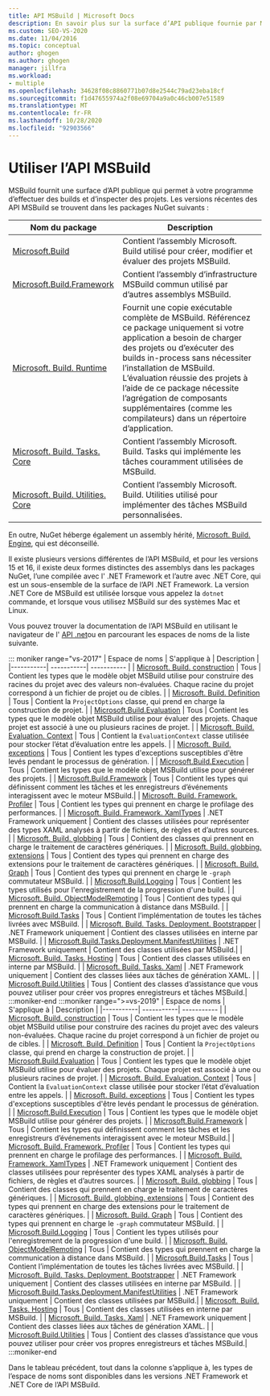```yaml
---
title: API MSBuild | Microsoft Docs
description: En savoir plus sur la surface d’API publique fournie par MSBuild pour permettre à votre programme d’effectuer des builds et d’inspecter des projets.
ms.custom: SEO-VS-2020
ms.date: 11/04/2016
ms.topic: conceptual
author: ghogen
ms.author: ghogen
manager: jillfra
ms.workload:
- multiple
ms.openlocfilehash: 34628f08c8860771b07d8e2544c79ad23eba18cf
ms.sourcegitcommit: f1d47655974a2f08e69704a9a0c46cb007e51589
ms.translationtype: MT
ms.contentlocale: fr-FR
ms.lasthandoff: 10/28/2020
ms.locfileid: "92903566"
---
```

# <a name="use-the-msbuild-api"></a>Utiliser l’API MSBuild

MSBuild fournit une surface d’API publique qui permet à votre programme d’effectuer des builds et d’inspecter des projets. Les versions récentes des API MSBuild se trouvent dans les packages NuGet suivants :

| Nom du package | Description |
| ------------ | ----------- |
| [Microsoft.Build](https://www.nuget.org/packages/Microsoft.Build) | Contient l’assembly Microsoft. Build utilisé pour créer, modifier et évaluer des projets MSBuild.|
| [Microsoft.Build.Framework](https://www.nuget.org/packages/Microsoft.Build.Framework)| Contient l’assembly d’infrastructure MSBuild commun utilisé par d’autres assemblys MSBuild. |
| [Microsoft. Build. Runtime](https://www.nuget.org/packages/Microsoft.Build.Runtime) | Fournit une copie exécutable complète de MSBuild. Référencez ce package uniquement si votre application a besoin de charger des projets ou d’exécuter des builds in-process sans nécessiter l’installation de MSBuild. L’évaluation réussie des projets à l’aide de ce package nécessite l’agrégation de composants supplémentaires (comme les compilateurs) dans un répertoire d’application. |
| [Microsoft. Build. Tasks. Core](https://www.nuget.org/packages/Microsoft.Build.Tasks.Core) | Contient l’assembly Microsoft. Build. Tasks qui implémente les tâches couramment utilisées de MSBuild. |
| [Microsoft. Build. Utilities. Core](https://www.nuget.org/packages/Microsoft.Build.Utilities.Core) | Contient l’assembly Microsoft. Build. Utilities utilisé pour implémenter des tâches MSBuild personnalisées. |

En outre, NuGet héberge également un assembly hérité, [Microsoft. Build. Engine](https://www.nuget.org/packages/Microsoft.Build.Engine), qui est déconseillé.

Il existe plusieurs versions différentes de l’API MSBuild, et pour les versions 15 et 16, il existe deux formes distinctes des assemblys dans les packages NuGet, l’une compilée avec l' .NET Framework et l’autre avec .NET Core, qui est un sous-ensemble de la surface de l’API .NET Framework.  La version .NET Core de MSBuild est utilisée lorsque vous appelez la `dotnet` commande, et lorsque vous utilisez MSBuild sur des systèmes Mac et Linux.

Vous pouvez trouver la documentation de l’API MSBuild en utilisant le navigateur de l' [API .net](/dotnet/api)ou en parcourant les espaces de noms de la liste suivante.

::: moniker range="vs-2017"
| Espace de noms | S'applique à | Description |
|-----------| -----------| ----------- |
| [Microsoft. Build. construction](/dotnet/api/Microsoft.Build.Construction?view=msbuild-15&preserve-view=true) | Tous |  Contient les types que le modèle objet MSBuild utilise pour construire des racines du projet avec des valeurs non-évaluées. Chaque racine du projet correspond à un fichier de projet ou de cibles. |
| [Microsoft. Build. Definition](/dotnet/api/Microsoft.Build.Definition?view=msbuild-15&preserve-view=true) | Tous | Contient la `ProjectOptions` classe, qui prend en charge la construction de projet. |
| [Microsoft.Build.Evaluation](/dotnet/api/Microsoft.Build.Evaluation?view=msbuild-15&preserve-view=true) | Tous | Contient les types que le modèle objet MSBuild utilise pour évaluer des projets. Chaque projet est associé à une ou plusieurs racines de projet. |
| [Microsoft. Build. Evaluation. Context](/dotnet/api/Microsoft.Build.Evaluation.Context?view=msbuild-15&preserve-view=true) | Tous | Contient la `EvaluationContext` classe utilisée pour stocker l’état d’évaluation entre les appels. |
| [Microsoft. Build. exceptions](/dotnet/api/Microsoft.Build.Exceptions?view=msbuild-15&preserve-view=true) | Tous | Contient les types d'exceptions susceptibles d'être levés pendant le processus de génération. |
| [Microsoft.Build.Execution](/dotnet/api/Microsoft.Build.Execution?view=msbuild-15&preserve-view=true) | Tous | Contient les types que le modèle objet MSBuild utilise pour générer des projets. |
| [Microsoft.Build.Framework](/dotnet/api/Microsoft.Build.Framework?view=msbuild-15&preserve-view=true) | Tous | Contient les types qui définissent comment les tâches et les enregistreurs d’événements interagissent avec le moteur MSBuild.|
| [Microsoft. Build. Framework. Profiler](/dotnet/api/Microsoft.Build.Framework.Profiler?view=msbuild-15&preserve-view=true) | Tous | Contient les types qui prennent en charge le profilage des performances. |
| [Microsoft. Build. Framework. XamlTypes](/dotnet/api/Microsoft.Build.Framework.XamlTypes?view=msbuild-15&preserve-view=true) | .NET Framework uniquement | Contient des classes utilisées pour représenter des types XAML analysés à partir de fichiers, de règles et d’autres sources. |
| [Microsoft. Build. globbing](/dotnet/api/Microsoft.Build.Globbing?view=msbuild-15&preserve-view=true) | Tous | Contient des classes qui prennent en charge le traitement de caractères génériques. |
| [Microsoft. Build. globbing. extensions](/dotnet/api/Microsoft.Build.Globbing.Extensions?view=msbuild-15&preserve-view=true) | Tous | Contient des types qui prennent en charge des extensions pour le traitement de caractères génériques. |
| [Microsoft. Build. Graph](/dotnet/api/Microsoft.Build.Graph?view=msbuild-15&preserve-view=true) | Tous | Contient des types qui prennent en charge le `-graph` commutateur MSBuild. |
| [Microsoft.Build.Logging](/dotnet/api/Microsoft.Build.Logging?view=msbuild-15&preserve-view=true) | Tous | Contient les types utilisés pour l'enregistrement de la progression d'une build. |
| [Microsoft. Build. ObjectModelRemoting](/dotnet/api/Microsoft.Build.ObjectModelRemoting?view=msbuild-15&preserve-view=true) | Tous | Contient des types qui prennent en charge la communication à distance dans MSBuild. |
| [Microsoft.Build.Tasks](/dotnet/api/Microsoft.Build.Tasks?view=msbuild-15&preserve-view=true) | Tous | Contient l’implémentation de toutes les tâches livrées avec MSBuild. |
| [Microsoft. Build. Tasks. Deployment. Bootstrapper](/dotnet/api/Microsoft.Build.Tasks.Deployment.Bootstrapper?view=msbuild-15&preserve-view=true) | .NET Framework uniquement | Contient des classes utilisées en interne par MSBuild. |
| [Microsoft.Build.Tasks.Deployment.ManifestUtilities](/dotnet/api/Microsoft.Build.Tasks.Deployment.ManifestUtilities?view=msbuild-15&preserve-view=true) | .NET Framework uniquement | Contient des classes utilisées par MSBuild.|
| [Microsoft. Build. Tasks. Hosting](/dotnet/api/Microsoft.Build.Tasks.Hosting?view=msbuild-15&preserve-view=true) | Tous | Contient des classes utilisées en interne par MSBuild. |
| [Microsoft. Build. Tasks. Xaml](/dotnet/api/Microsoft.Build.Tasks.Xaml?view=msbuild-15&preserve-view=true) | .NET Framework uniquement | Contient des classes liées aux tâches de génération XAML. |
| [Microsoft.Build.Utilities](/dotnet/api/Microsoft.Build.Utilities?view=msbuild-15&preserve-view=true) | Tous | Contient des classes d’assistance que vous pouvez utiliser pour créer vos propres enregistreurs et tâches MSBuild.|
:::moniker-end
:::moniker range=">=vs-2019"
| Espace de noms | S'applique à | Description |
|-----------| -----------| ----------- |
| [Microsoft. Build. construction](/dotnet/api/Microsoft.Build.Construction?view=msbuild-16&preserve-view=true) | Tous |  Contient les types que le modèle objet MSBuild utilise pour construire des racines du projet avec des valeurs non-évaluées. Chaque racine du projet correspond à un fichier de projet ou de cibles. |
| [Microsoft. Build. Definition](/dotnet/api/Microsoft.Build.Definition?view=msbuild-16&preserve-view=true) | Tous | Contient la `ProjectOptions` classe, qui prend en charge la construction de projet. |
| [Microsoft.Build.Evaluation](/dotnet/api/Microsoft.Build.Evaluation?view=msbuild-16&preserve-view=true) | Tous | Contient les types que le modèle objet MSBuild utilise pour évaluer des projets. Chaque projet est associé à une ou plusieurs racines de projet. |
| [Microsoft. Build. Evaluation. Context](/dotnet/api/Microsoft.Build.Evaluation.Context?view=msbuild-16&preserve-view=true) | Tous | Contient la `EvaluationContext` classe utilisée pour stocker l’état d’évaluation entre les appels. |
| [Microsoft. Build. exceptions](/dotnet/api/Microsoft.Build.Exceptions?view=msbuild-16&preserve-view=true) | Tous | Contient les types d'exceptions susceptibles d'être levés pendant le processus de génération. |
| [Microsoft.Build.Execution](/dotnet/api/Microsoft.Build.Execution?view=msbuild-16&preserve-view=true) | Tous | Contient les types que le modèle objet MSBuild utilise pour générer des projets. |
| [Microsoft.Build.Framework](/dotnet/api/Microsoft.Build.Framework?view=msbuild-16&preserve-view=true) | Tous | Contient les types qui définissent comment les tâches et les enregistreurs d’événements interagissent avec le moteur MSBuild.|
| [Microsoft. Build. Framework. Profiler](/dotnet/api/Microsoft.Build.Framework.Profiler?view=msbuild-16&preserve-view=true) | Tous | Contient les types qui prennent en charge le profilage des performances. |
| [Microsoft. Build. Framework. XamlTypes](/dotnet/api/Microsoft.Build.Framework.XamlTypes?view=msbuild-16&preserve-view=true) | .NET Framework uniquement | Contient des classes utilisées pour représenter des types XAML analysés à partir de fichiers, de règles et d’autres sources. |
| [Microsoft. Build. globbing](/dotnet/api/Microsoft.Build.Globbing?view=msbuild-16&preserve-view=true) | Tous | Contient des classes qui prennent en charge le traitement de caractères génériques. |
| [Microsoft. Build. globbing. extensions](/dotnet/api/Microsoft.Build.Globbing.Extensions?view=msbuild-16&preserve-view=true) | Tous | Contient des types qui prennent en charge des extensions pour le traitement de caractères génériques. |
| [Microsoft. Build. Graph](/dotnet/api/Microsoft.Build.Graph?view=msbuild-16&preserve-view=true) | Tous | Contient des types qui prennent en charge le `-graph` commutateur MSBuild. |
| [Microsoft.Build.Logging](/dotnet/api/Microsoft.Build.Logging?view=msbuild-16&preserve-view=true) | Tous | Contient les types utilisés pour l'enregistrement de la progression d'une build. |
| [Microsoft. Build. ObjectModelRemoting](/dotnet/api/Microsoft.Build.ObjectModelRemoting?view=msbuild-16&preserve-view=true) | Tous | Contient des types qui prennent en charge la communication à distance dans MSBuild. |
| [Microsoft.Build.Tasks](/dotnet/api/Microsoft.Build.Tasks?view=msbuild-16&preserve-view=true) | Tous | Contient l’implémentation de toutes les tâches livrées avec MSBuild. |
| [Microsoft. Build. Tasks. Deployment. Bootstrapper](/dotnet/api/Microsoft.Build.Tasks.Deployment.Bootstrapper?view=msbuild-16&preserve-view=true) | .NET Framework uniquement | Contient des classes utilisées en interne par MSBuild. |
| [Microsoft.Build.Tasks.Deployment.ManifestUtilities](/dotnet/api/Microsoft.Build.Tasks.Deployment.ManifestUtilities?view=msbuild-16&preserve-view=true) | .NET Framework uniquement | Contient des classes utilisées par MSBuild.|
| [Microsoft. Build. Tasks. Hosting](/dotnet/api/Microsoft.Build.Tasks.Hosting?view=msbuild-16&preserve-view=true) | Tous | Contient des classes utilisées en interne par MSBuild. |
| [Microsoft. Build. Tasks. Xaml](/dotnet/api/Microsoft.Build.Tasks.Xaml?view=msbuild-16&preserve-view=true) | .NET Framework uniquement | Contient des classes liées aux tâches de génération XAML. |
| [Microsoft.Build.Utilities](/dotnet/api/Microsoft.Build.Utilities?view=msbuild-16&preserve-view=true) | Tous | Contient des classes d’assistance que vous pouvez utiliser pour créer vos propres enregistreurs et tâches MSBuild.|
:::moniker-end

Dans le tableau précédent, tout dans la colonne s’applique à, les types de l’espace de noms sont disponibles dans les versions .NET Framework et .NET Core de l’API MSBuild.

